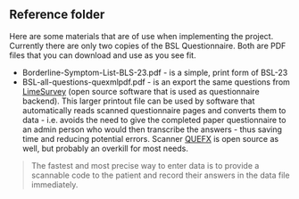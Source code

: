 ## Reference folder

Here are some materials that are of use when implementing the project. Currently there are only two copies of the BSL Questionnaire. Both are PDF files that you can download and use as you  see fit.

* Borderline-Symptom-List-BLS-23.pdf - is a simple, print form of BSL-23
* BSL-all-questions-quexmlpdf.pdf - is an export the same questions from [LimeSurvey](https://limesurvey.org) (open source software that is used as questionnaire backend). This larger printout file can be used by software that automatically reads scanned questionnaire pages and converts them to data - i.e. avoids the need to give the completed paper questionnaire to an admin person who would then transcribe the answers - thus saving time and reducing potential errors. Scanner [QUEFX](https://quexf.acspri.org.au/) is open source as well, but probably an overkill for most needs.

> The fastest and most precise way to enter data is to provide a scannable code to the patient and record their answers in the data file immediately.
